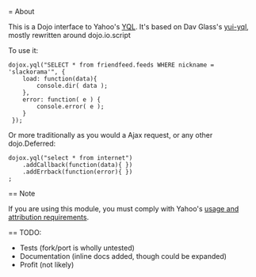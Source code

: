 = About

This is a Dojo interface to Yahoo's [YQL][yql].  It's based on Dav Glass's
[yui-yql][yui-yql], mostly rewritten around dojo.io.script

To use it:

    dojox.yql("SELECT * from friendfeed.feeds WHERE nickname = 'slackorama'", { 
        load: function(data){
            console.dir( data );
        },
        error: function( e ) {
            console.error( e );
        }
     });

Or more traditionally as you would a Ajax request, or any other dojo.Deferred:

    dojox.yql("select * from internet")
        .addCallback(function(data){ })
        .addErrback(function(error){ })
    ;

== Note

If you are using this module, you must comply with Yahoo's [usage and
attribution requirements][usage].

== TODO:

 *   Tests (fork/port is wholly untested)
 *   Documentation (inline docs added, though could be expanded)
 *   Profit (not likely)

[yql]: http://developer.yahoo.com/yql/
[yui-yql]: http://github.com/davglass/yui-yql/
[usage]: http://developer.yahoo.com/faq/#token
